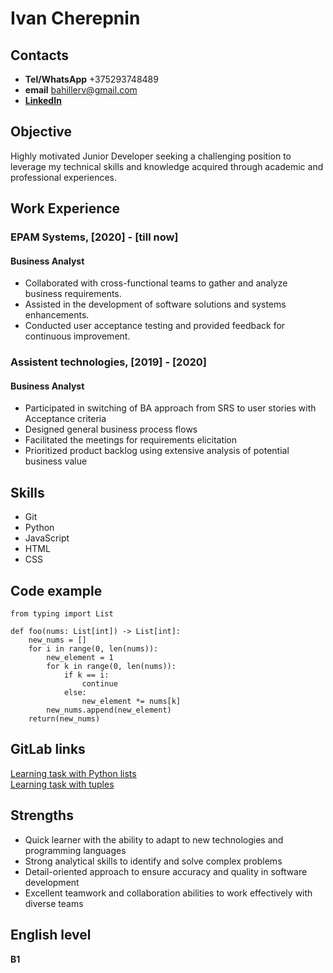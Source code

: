 # Ivan Cherepnin
## Contacts
* __Tel/WhatsApp__ +375293748489
* __email__ bahillerv@gmail.com
* [__LinkedIn__](https://www.linkedin.com/in/ivan-cherepnin-292537196/)
## Objective
Highly motivated Junior Developer seeking a challenging position to leverage my technical skills and knowledge acquired through academic and professional experiences.
## Work Experience
### EPAM Systems, [2020] - [till now]
#### Business Analyst
* Collaborated with cross-functional teams to gather and analyze business requirements.
* Assisted in the development of software solutions and systems enhancements.
* Conducted user acceptance testing and provided feedback for continuous improvement.
### Assistent technologies, [2019] - [2020]
#### Business Analyst
* Participated in switching of BA approach from SRS to user stories with Acceptance criteria
* Designed general business process flows 
* Facilitated the meetings for requirements elicitation
* Prioritized product backlog using extensive analysis of potential  business value
## Skills
* Git
* Python
* JavaScript
* HTML
* CSS
## Code example
```
from typing import List

def foo(nums: List[int]) -> List[int]:
    new_nums = []
    for i in range(0, len(nums)):
        new_element = 1
        for k in range(0, len(nums)):
            if k == i:
                continue
            else:
                new_element *= nums[k]
        new_nums.append(new_element)
    return(new_nums)
```
## GitLab links
[Learning task with Python lists](https://gitlab.com/bahillerv/data-types-lists-task-3-student-template.git)\
[Learning task with tuples](https://gitlab.com/bahillerv/data-types-tuples-task-2-student-template.git)
## Strengths
* Quick learner with the ability to adapt to new technologies and programming languages
* Strong analytical skills to identify and solve complex problems
* Detail-oriented approach to ensure accuracy and quality in software development
* Excellent teamwork and collaboration abilities to work effectively with diverse teams
## English level
__B1__
